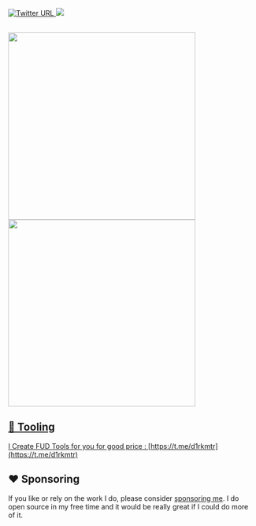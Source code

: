 

  <a href="https://twitter.com/D1rkMtr"><img alt="Twitter URL" src="https://img.shields.io/twitter/url?color=A4C2B1&label=D1rkMtr&logo=Twitter&logoColor=A4C2B1&style=for-the-badge&url=https://twitter.com/D1rkMtr">
  <a href="https://github.com/TheD1rkMtr"><img src="https://img.shields.io/github/followers/TheD1rkMtr?color=A4C2B1&logoColor=A4C2B1&logo=github&style=for-the-badge">
<br /><br />


<img src="https://github-readme-stats.vercel.app/api?username=TheD1rkMtr&show_icons=true&theme=dark" width="380">
<img src="https://github-readme-stats.vercel.app/api/top-langs/?username=TheD1rkMtr&layout=compact&theme=dark" width="380">

## 🔧 Tooling 

I Create FUD Tools for you for good price : [https://t.me/d1rkmtr](https://t.me/d1rkmtr)


## ❤️ Sponsoring

If you like or rely on the work I do, please consider [sponsoring me](https://github.com/sponsors/TheD1rkMtr). I do open source in my free time and it would be really great if I could do more of it.

